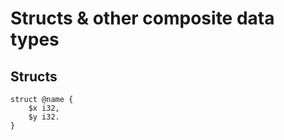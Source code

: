 # Structs & other composite data types

## Structs

```chir
struct @name {
    $x i32,
    $y i32.
}
```
